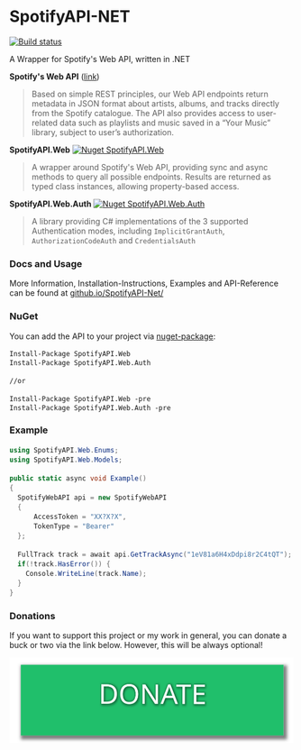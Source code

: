 SpotifyAPI-NET 
===

[![Build status](https://ci.appveyor.com/api/projects/status/mxpjhw3uli4q0yx1?svg=true)](https://ci.appveyor.com/project/JohnnyCrazy/spotifyapi-net)

A Wrapper for Spotify's Web API, written in .NET  

**Spotify's Web API** ([link](https://developer.spotify.com/web-api/))
> Based on simple REST principles, our Web API endpoints return metadata in JSON format about artists, albums, and tracks directly from the Spotify catalogue.
> The API also provides access to user-related data such as playlists and music saved in a “Your Music” library, subject to user’s authorization.

**SpotifyAPI.Web** [![Nuget SpotifyAPI.Web](https://badge.fury.io/nu/SpotifyAPI.Web.svg)](https://www.nuget.org/packages/SpotifyAPI.Web/)
> A wrapper around Spotify's Web API, providing sync and async methods to query all possible endpoints. Results are returned as typed class instances, allowing property-based access.

**SpotifyAPI.Web.Auth** [![Nuget SpotifyAPI.Web.Auth](https://badge.fury.io/nu/SpotifyAPI.Web.Auth.svg)](https://www.nuget.org/packages/SpotifyAPI.Web.Auth/)
> A library providing C# implementations of the 3 supported Authentication modes, including `ImplicitGrantAuth`, `AuthorizationCodeAuth` and `CredentialsAuth`

### Docs and Usage

More Information, Installation-Instructions, Examples and API-Reference can be found at [github.io/SpotifyAPI-Net/](http://johnnycrazy.github.io/SpotifyAPI-NET/)

### NuGet  
You can add the API to your project via [nuget-package](https://www.nuget.org/packages/SpotifyAPI.Web/):  
```
Install-Package SpotifyAPI.Web
Install-Package SpotifyAPI.Web.Auth

//or

Install-Package SpotifyAPI.Web -pre
Install-Package SpotifyAPI.Web.Auth -pre
```

### Example

```c#
using SpotifyAPI.Web.Enums;
using SpotifyAPI.Web.Models;

public static async void Example()
{
  SpotifyWebAPI api = new SpotifyWebAPI
  {
      AccessToken = "XX?X?X",
      TokenType = "Bearer"
  };
  
  FullTrack track = await api.GetTrackAsync("1eV81a6H4xDdpi8r2C4tQT");
  if(!track.HasError()) {
    Console.WriteLine(track.Name);
  }
}
```

### Donations

If you want to support this project or my work in general, you can donate a buck or two via the link below. However, this will be always optional!

[![Donate Link](./donate.svg)](https://paypal.me/JohnnyCrazy)
